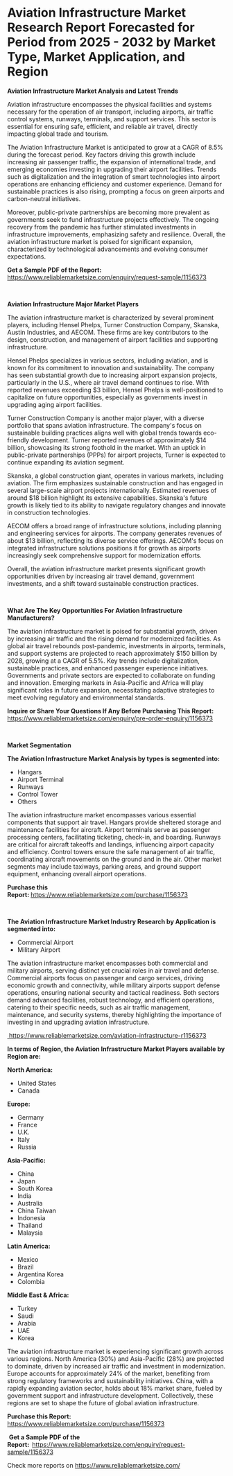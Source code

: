 <p><h1>Aviation Infrastructure Market Research Report Forecasted for Period from 2025 -  2032 by Market Type, Market Application, and Region</h1></p><p><strong>Aviation Infrastructure Market Analysis and Latest Trends</strong></p>
<p><p>Aviation infrastructure encompasses the physical facilities and systems necessary for the operation of air transport, including airports, air traffic control systems, runways, terminals, and support services. This sector is essential for ensuring safe, efficient, and reliable air travel, directly impacting global trade and tourism.</p><p>The Aviation Infrastructure Market is anticipated to grow at a CAGR of 8.5% during the forecast period. Key factors driving this growth include increasing air passenger traffic, the expansion of international trade, and emerging economies investing in upgrading their airport facilities. Trends such as digitalization and the integration of smart technologies into airport operations are enhancing efficiency and customer experience. Demand for sustainable practices is also rising, prompting a focus on green airports and carbon-neutral initiatives.</p><p>Moreover, public-private partnerships are becoming more prevalent as governments seek to fund infrastructure projects effectively. The ongoing recovery from the pandemic has further stimulated investments in infrastructure improvements, emphasizing safety and resilience. Overall, the aviation infrastructure market is poised for significant expansion, characterized by technological advancements and evolving consumer expectations.</p></p>
<p><strong>Get a Sample PDF of the Report:&nbsp;</strong> <a href="https://www.reliablemarketsize.com/enquiry/request-sample/1156373?utm_campaign=2520&utm_medium=2&utm_source=Github&utm_content=ia&utm_term=10042025&utm_id=aviation-infrastructure">https://www.reliablemarketsize.com/enquiry/request-sample/1156373</a></p>
<p>&nbsp;</p>
<p><strong>Aviation Infrastructure Major Market Players</strong></p>
<p><p>The aviation infrastructure market is characterized by several prominent players, including Hensel Phelps, Turner Construction Company, Skanska, Austin Industries, and AECOM. These firms are key contributors to the design, construction, and management of airport facilities and supporting infrastructure.</p><p>Hensel Phelps specializes in various sectors, including aviation, and is known for its commitment to innovation and sustainability. The company has seen substantial growth due to increasing airport expansion projects, particularly in the U.S., where air travel demand continues to rise. With reported revenues exceeding $3 billion, Hensel Phelps is well-positioned to capitalize on future opportunities, especially as governments invest in upgrading aging airport facilities.</p><p>Turner Construction Company is another major player, with a diverse portfolio that spans aviation infrastructure. The company's focus on sustainable building practices aligns well with global trends towards eco-friendly development. Turner reported revenues of approximately $14 billion, showcasing its strong foothold in the market. With an uptick in public-private partnerships (PPPs) for airport projects, Turner is expected to continue expanding its aviation segment.</p><p>Skanska, a global construction giant, operates in various markets, including aviation. The firm emphasizes sustainable construction and has engaged in several large-scale airport projects internationally. Estimated revenues of around $18 billion highlight its extensive capabilities. Skanska's future growth is likely tied to its ability to navigate regulatory changes and innovate in construction technologies.</p><p>AECOM offers a broad range of infrastructure solutions, including planning and engineering services for airports. The company generates revenues of about $13 billion, reflecting its diverse service offerings. AECOM's focus on integrated infrastructure solutions positions it for growth as airports increasingly seek comprehensive support for modernization efforts.</p><p>Overall, the aviation infrastructure market presents significant growth opportunities driven by increasing air travel demand, government investments, and a shift toward sustainable construction practices.</p></p>
<p>&nbsp;</p>
<p><strong>What Are The Key Opportunities For Aviation Infrastructure Manufacturers?</strong></p>
<p><p>The aviation infrastructure market is poised for substantial growth, driven by increasing air traffic and the rising demand for modernized facilities. As global air travel rebounds post-pandemic, investments in airports, terminals, and support systems are projected to reach approximately $150 billion by 2028, growing at a CAGR of 5.5%. Key trends include digitalization, sustainable practices, and enhanced passenger experience initiatives. Governments and private sectors are expected to collaborate on funding and innovation. Emerging markets in Asia-Pacific and Africa will play significant roles in future expansion, necessitating adaptive strategies to meet evolving regulatory and environmental standards.</p></p>
<p><strong>Inquire or Share Your Questions If Any Before Purchasing This Report:</strong> <a href="https://www.reliablemarketsize.com/enquiry/pre-order-enquiry/1156373?utm_campaign=2520&utm_medium=2&utm_source=Github&utm_content=ia&utm_term=10042025&utm_id=aviation-infrastructure">https://www.reliablemarketsize.com/enquiry/pre-order-enquiry/1156373</a></p>
<p>&nbsp;</p>
<p><strong>Market Segmentation</strong></p>
<p><strong>The Aviation Infrastructure Market Analysis by types is segmented into:</strong></p>
<p><ul><li>Hangars</li><li>Airport Terminal</li><li>Runways</li><li>Control Tower</li><li>Others</li></ul></p>
<p><p>The aviation infrastructure market encompasses various essential components that support air travel. Hangars provide sheltered storage and maintenance facilities for aircraft. Airport terminals serve as passenger processing centers, facilitating ticketing, check-in, and boarding. Runways are critical for aircraft takeoffs and landings, influencing airport capacity and efficiency. Control towers ensure the safe management of air traffic, coordinating aircraft movements on the ground and in the air. Other market segments may include taxiways, parking areas, and ground support equipment, enhancing overall airport operations.</p></p>
<p><strong>Purchase this Report:&nbsp;</strong><a href="https://www.reliablemarketsize.com/purchase/1156373?utm_campaign=2520&utm_medium=2&utm_source=Github&utm_content=ia&utm_term=10042025&utm_id=aviation-infrastructure">https://www.reliablemarketsize.com/purchase/1156373</a></p>
<p>&nbsp;</p>
<p><strong>The Aviation Infrastructure Market Industry Research by Application is segmented into:</strong></p>
<p><ul><li>Commercial Airport</li><li>Military Airport</li></ul></p>
<p><p>The aviation infrastructure market encompasses both commercial and military airports, serving distinct yet crucial roles in air travel and defense. Commercial airports focus on passenger and cargo services, driving economic growth and connectivity, while military airports support defense operations, ensuring national security and tactical readiness. Both sectors demand advanced facilities, robust technology, and efficient operations, catering to their specific needs, such as air traffic management, maintenance, and security systems, thereby highlighting the importance of investing in and upgrading aviation infrastructure.</p></p>
<p><a href="https://www.reliablemarketsize.com/aviation-infrastructure-r1156373?utm_campaign=2520&utm_medium=2&utm_source=Github&utm_content=ia&utm_term=10042025&utm_id=aviation-infrastructure">&nbsp;https://www.reliablemarketsize.com/aviation-infrastructure-r1156373</a></p>
<p><strong>In terms of Region, the Aviation Infrastructure Market Players available by Region are:</strong></p>
<p>
    <p> <strong> North America: </strong>
        <ul>
            <li>United States</li>
            <li>Canada</li>
        </ul>
        </p> 
    <p> <strong> Europe: </strong>
        <ul>
            <li>Germany</li>
            <li>France</li>
            <li>U.K.</li>
            <li>Italy</li>
            <li>Russia</li>
        </ul>
        </p> 
    <p> <strong> Asia-Pacific: </strong>
        <ul>
            <li>China</li>
            <li>Japan</li>
            <li>South Korea</li>
            <li>India</li>
            <li>Australia</li>
            <li>China Taiwan</li>
            <li>Indonesia</li>
            <li>Thailand</li>
            <li>Malaysia</li>
        </ul>
        </p> 
    <p> <strong> Latin America: </strong>
        <ul>
            <li>Mexico</li>
            <li>Brazil</li>
            <li>Argentina Korea</li>
            <li>Colombia</li>
        </ul>
        </p> 
    <p> <strong> Middle East & Africa: </strong>
        <ul>
            <li>Turkey</li>
            <li>Saudi</li>
            <li>Arabia</li>
            <li>UAE</li>
            <li>Korea</li>
        </ul>
    </p>
    </p>
<p><p>The aviation infrastructure market is experiencing significant growth across various regions. North America (30%) and Asia-Pacific (28%) are projected to dominate, driven by increased air traffic and investment in modernization. Europe accounts for approximately 24% of the market, benefiting from strong regulatory frameworks and sustainability initiatives. China, with a rapidly expanding aviation sector, holds about 18% market share, fueled by government support and infrastructure development. Collectively, these regions are set to shape the future of global aviation infrastructure.</p></p>
<p><strong>Purchase this Report: </strong><a href="https://www.reliablemarketsize.com/purchase/1156373?utm_campaign=2520&utm_medium=2&utm_source=Github&utm_content=ia&utm_term=10042025&utm_id=aviation-infrastructure">https://www.reliablemarketsize.com/purchase/1156373</a></p>
<p>&nbsp;<strong>Get a Sample PDF of the Report:&nbsp;&nbsp;</strong><a href="https://www.reliablemarketsize.com/enquiry/request-sample/1156373?utm_campaign=2520&utm_medium=2&utm_source=Github&utm_content=ia&utm_term=10042025&utm_id=aviation-infrastructure">https://www.reliablemarketsize.com/enquiry/request-sample/1156373</a></p>
<p><strong></strong></p>
<p>Check more reports on <a href="https://www.reliablemarketsize.com/?utm_campaign=2520&utm_medium=2&utm_source=Github&utm_content=ia&utm_term=10042025&utm_id=aviation-infrastructure">https://www.reliablemarketsize.com/</a></p>